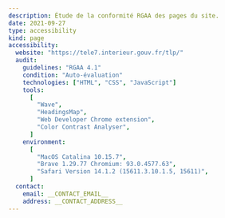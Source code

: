 ```yaml
---
description: Étude de la conformité RGAA des pages du site.
date: 2021-09-27
type: accessibility
kind: page
accessibility:
  website: "https://tele7.interieur.gouv.fr/tlp/"
  audit:
    guidelines: "RGAA 4.1"
    condition: "Auto-évaluation"
    technologies: ["HTML", "CSS", "JavaScript"]
    tools:
      [
        "Wave",
        "HeadingsMap",
        "Web Developer Chrome extension",
        "Color Contrast Analyser",
      ]
    environment:
      [
        "MacOS Catalina 10.15.7",
        "Brave 1.29.77 Chromium: 93.0.4577.63",
        "Safari Version 14.1.2 (15611.3.10.1.5, 15611)",
      ]
  contact:
    email: __CONTACT_EMAIL__
    address: __CONTACT_ADDRESS__
---
```

